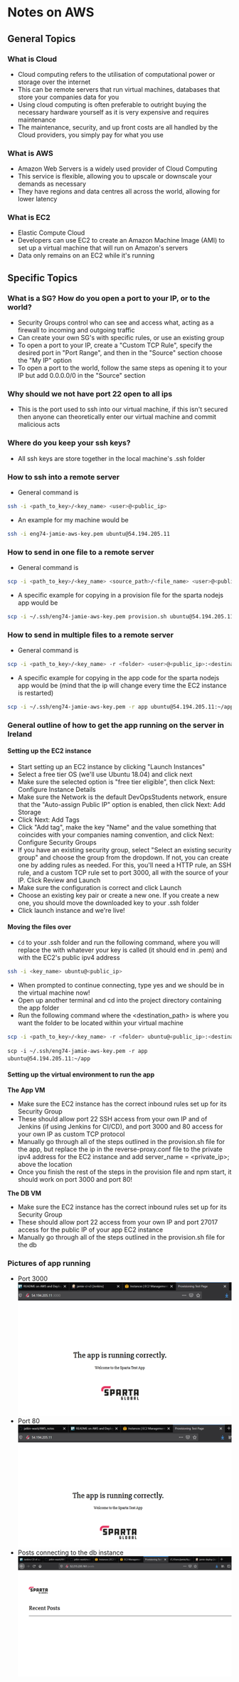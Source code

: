 # Notes on AWS
## General Topics
### What is Cloud
- Cloud computing refers to the utilisation of computational power or storage
over the internet
- This can be remote servers that run virtual machines, databases that store
your companies data for you
- Using cloud computing is often preferable to outright buying the necessary
hardware yourself as it is very expensive and requires maintenance
- The maintenance, security, and up front costs are all handled by the Cloud
providers, you simply pay for what you use
### What is AWS
- Amazon Web Servers is a widely used provider of Cloud Computing
- This service is flexible, allowing you to upscale or downscale your demands
as necessary
- They have regions and data centres all across the world, allowing for lower
latency
### What is EC2
- Elastic Compute Cloud
- Developers can use EC2 to create an Amazon Machine Image (AMI) to set up a
virtual machine that will run on Amazon's servers
- Data only remains on an EC2 while it's running
## Specific Topics
### What is a SG? How do you open a port to your IP, or to the world?
- Security Groups control who can see and access what, acting as a firewall to
incoming and outgoing traffic
- Can create your own SG's with specific rules, or use an existing group
- To open a port to your IP, create a "Custom TCP Rule", specify the desired port
in "Port Range", and then in the "Source" section choose the "My IP" option
- To open a port to the world, follow the same steps as opening it to your IP
but add 0.0.0.0/0 in the "Source" section
### Why should we not have port 22 open to all ips
- This is the port used to ssh into our virtual machine, if this isn't secured
then anyone can theoretically enter our virtual machine and commit malicious acts
### Where do you keep your ssh keys?
- All ssh keys are store together in the local machine's .ssh folder
### How to ssh into a remote server
- General command is
```bash
ssh -i <path_to_key>/<key_name> <user>@<public_ip>
```
- An example for my machine would be
```bash
ssh -i eng74-jamie-aws-key.pem ubuntu@54.194.205.11
```
### How to send in one file to a remote server
- General command is
```bash
scp -i <path_to_key>/<key_name> <source_path>/<file_name> <user>@<public_ip>:<destination_path>/<file_name>
````
- A specific example for copying in a provision file for the sparta nodejs app
would be
```bash
scp -i ~/.ssh/eng74-jamie-aws-key.pem provision.sh ubuntu@54.194.205.11:~/provision.sh
```
### How to send in multiple files to a remote server
- General command is
```bash
scp -i <path_to_key>/<key_name> -r <folder> <user>@<public_ip>:<destination_path>
```
- A specific example for copying in the app code for the sparta nodejs app would
be (mind that the ip will change every time the EC2 instance is restarted)
```bash
scp -i ~/.ssh/eng74-jamie-aws-key.pem -r app ubuntu@54.194.205.11:~/app
```
### General outline of how to get the app running on the server in Ireland
#### Setting up the EC2 instance
- Start setting up an EC2 instance by clicking "Launch Instances"
- Select a free tier OS (we'll use Ubuntu 18.04) and click next
- Make sure the selected option is "free tier eligible", then click Next:
Configure Instance Details
- Make sure the Network is the default DevOpsStudents network, ensure that the
"Auto-assign Public IP" option is enabled, then click Next: Add Storage
- Click Next: Add Tags
- Click "Add tag", make the key "Name" and the value something that coincides
with your companies naming convention, and click Next: Configure Security Groups
- If you have an existing security group, select "Select an existing security
group" and choose the group from the dropdown. If not, you can create one by
adding rules as needed. For this, you'll need a HTTP rule, an SSH rule, and a
custom TCP rule set to port 3000, all with the source of your IP. Click Review
and Launch
- Make sure the configuration is correct and click Launch
- Choose an existing key pair or create a new one. If you create a new one, you
should move the downloaded key to your .ssh folder
- Click launch instance and we're live!
#### Moving the files over
- `Cd` to your .ssh folder and run the following command, where you will replace
the <key-name> with whatever your key is called (it should end in .pem) and
<public-ip> with the EC2's public ipv4 address
```bash
ssh -i <key_name> ubuntu@<public_ip>
```
- When prompted to continue connecting, type yes and we should be in the
virtual machine now!
- Open up another terminal and cd into the project directory containing the app
 folder
- Run the following command where the <destination_path> is where you want the
folder to be located within your virtual machine
```bash
scp -i <path_to_key>/<key_name> -r <folder> ubuntu@<public_ip>:<destination_path>
```
`scp -i ~/.ssh/eng74-jamie-aws-key.pem -r app ubuntu@54.194.205.11:~/app`
#### Setting up the virtual environment to run the app
**The App VM**
- Make sure the EC2 instance has the correct inbound rules set up for its
Security Group
- These should allow port 22 SSH access from your own IP and of Jenkins (if
  using Jenkins for CI/CD), and port 3000 and 80 access for your own IP as custom
   TCP protocol
- Manually go through all of the steps outlined in the provision.sh file for
the app, but replace the ip in the reverse-proxy.conf file to the private ipv4
address for the EC2 instance and add server_name = <private_ip>; above the
location
- Once you finish the rest of the steps in the provision file and npm start, it
should work on port 3000 and port 80!

**The DB VM**
- Make sure the EC2 instance has the correct inbound rules set up for its
Security Group
- These should allow port 22 access from your own IP and port 27017 access for
the public IP of your app EC2 instance
- Manually go through all of the steps outlined in the provision.sh file for the
db
### Pictures of app running
- Port 3000
![Port 3000](/images/nodejs_3000_proof.PNG)
- Port 80
![Port 80](/images/nodejs_80_proof.PNG)
- Posts connecting to the db instance
![Posts](/images/aws_nodejs_posts_proof.PNG)
